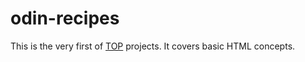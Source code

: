 # odin-recipes

This is the very first of [TOP](https://www.theodinproject.com/) projects.
It covers basic HTML concepts.
